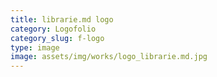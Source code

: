 ```yaml
---
title: librarie.md logo
category: Logofolio
category_slug: f-logo
type: image
image: assets/img/works/logo_librarie.md.jpg
---
```

